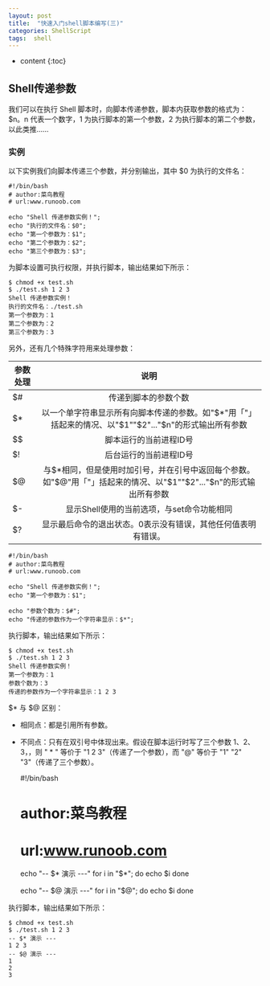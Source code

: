 ```yaml
---
layout: post
title:	"快速入门shell脚本编写(三)"
categories: ShellScript
tags:  shell
---
```


* content
{:toc}



## Shell传递参数

我们可以在执行 Shell 脚本时，向脚本传递参数，脚本内获取参数的格式为：$n。n 代表一个数字，1 为执行脚本的第一个参数，2 为执行脚本的第二个参数，以此类推……

### 实例

以下实例我们向脚本传递三个参数，并分别输出，其中 $0 为执行的文件名：

    #!/bin/bash
    # author:菜鸟教程
    # url:www.runoob.com

    echo "Shell 传递参数实例！";
    echo "执行的文件名：$0";
    echo "第一个参数为：$1";
    echo "第二个参数为：$2";
    echo "第三个参数为：$3";

为脚本设置可执行权限，并执行脚本，输出结果如下所示：

    $ chmod +x test.sh 
    $ ./test.sh 1 2 3
    Shell 传递参数实例！
    执行的文件名：./test.sh
    第一个参数为：1
    第二个参数为：2
    第三个参数为：3

另外，还有几个特殊字符用来处理参数：

| 参数处理	| 说明								| 
| ------------- |:-------------------------------------------------------------:|
| $#	        | 传递到脚本的参数个数 						|
| $*            | 以一个单字符串显示所有向脚本传递的参数。如"$*"用「"」括起来的情况、以"$1""$2"..."$n"的形式输出所有参数			|                        
| $$            |脚本运行的当前进程ID号						|
| $!            | 后台运行的当前进程ID号					        |
| $@		| 与$*相同，但是使用时加引号，并在引号中返回每个参数。如"$@"用「"」括起来的情况、以"$1""$2"..."$n"的形式输出所有参数        	|
| $-		| 显示Shell使用的当前选项，与set命令功能相同                 	|
| $?		| 显示最后命令的退出状态。0表示没有错误，其他任何值表明有错误。	|


    #!/bin/bash
    # author:菜鸟教程
    # url:www.runoob.com

    echo "Shell 传递参数实例！";
    echo "第一个参数为：$1";

    echo "参数个数为：$#";
    echo "传递的参数作为一个字符串显示：$*";

执行脚本，输出结果如下所示：

    $ chmod +x test.sh 
    $ ./test.sh 1 2 3
    Shell 传递参数实例！
    第一个参数为：1
    参数个数为：3
    传递的参数作为一个字符串显示：1 2 3

$* 与 $@ 区别：
* 相同点：都是引用所有参数。
* 不同点：只有在双引号中体现出来。假设在脚本运行时写了三个参数 1、2、3，，则 " * " 等价于 "1 2 3"（传递了一个参数），而 "@" 等价于 "1" "2" "3"（传递了三个参数）。

    #!/bin/bash
    # author:菜鸟教程
    # url:www.runoob.com

    echo "-- \$* 演示 ---"
    for i in "$*"; do
        echo $i
    done

    echo "-- \$@ 演示 ---"
    for i in "$@"; do
        echo $i
    done

执行脚本，输出结果如下所示：

    $ chmod +x test.sh 
    $ ./test.sh 1 2 3
    -- $* 演示 ---
    1 2 3
    -- $@ 演示 ---
    1
    2
    3


